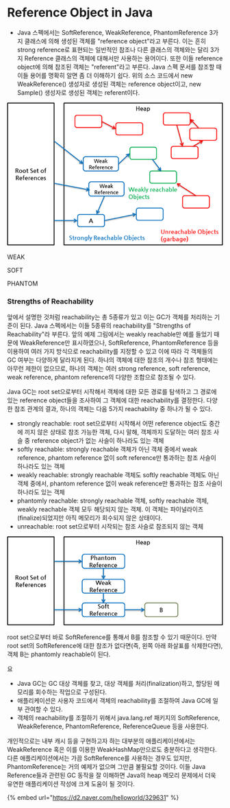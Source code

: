 # Reference Object in Java

* Java 스펙에서는 SoftReference, WeakReference, PhantomReference 3가지 클래스에 의해 생성된 객체를 "reference object"라고 부른다. 이는 흔히 strong reference로 표현되는 일반적인 참조나 다른 클래스의 객체와는 달리 3가지 Reference 클래스의 객체에 대해서만 사용하는 용어이다. 또한 이들 reference object에 의해 참조된 객체는 "referent"라고 부른다. Java 스펙 문서를 참조할 때 이들 용어를 명확히 알면 좀 더 이해하기 쉽다. 위의 소스 코드에서 new WeakReference\(\) 생성자로 생성된 객체는 reference object이고, new Sample\(\) 생성자로 생성된 객체는 referent이다.

![](../../../.gitbook/assets/weakreference.png)

WEAK

SOFT

PHANTOM



### Strengths of Reachability <a id="strengthsofreachability"></a>

앞에서 설명한 것처럼 reachability는 총 5종류가 있고 이는 GC가 객체를 처리하는 기준이 된다. Java 스펙에서는 이들 5종류의 reachability를 "Strengths of Reachability"라 부른다. 앞의 예제 그림에서는 weakly reachable만 예를 들었기 때문에 WeakReference만 표시하였으나, SoftReference, PhantomReference 등을 이용하여 여러 가지 방식으로 reachability를 지정할 수 있고 이에 따라 각 객체들의 GC 여부는 다양하게 달라지게 된다. 하나의 객체에 대한 참조의 개수나 참조 형태에는 아무런 제한이 없으므로, 하나의 객체는 여러 strong reference, soft reference, weak reference, phantom reference의 다양한 조합으로 참조될 수 있다.

Java GC는 root set으로부터 시작해서 객체에 대한 모든 경로를 탐색하고 그 경로에 있는 reference object들을 조사하여 그 객체에 대한 reachability를 결정한다. 다양한 참조 관계의 결과, 하나의 객체는 다음 5가지 reachability 중 하나가 될 수 있다.

* strongly reachable: root set으로부터 시작해서 어떤 reference object도 중간에 끼지 않은 상태로 참조 가능한 객체, 다시 말해, 객체까지 도달하는 여러 참조 사슬 중 reference object가 없는 사슬이 하나라도 있는 객체
* softly reachable: strongly reachable 객체가 아닌 객체 중에서 weak reference, phantom reference 없이 soft reference만 통과하는 참조 사슬이 하나라도 있는 객체
* weakly reachable: strongly reachable 객체도 softly reachable 객체도 아닌 객체 중에서, phantom reference 없이 weak reference만 통과하는 참조 사슬이 하나라도 있는 객체
* phantomly reachable: strongly reachable 객체, softly reachable 객체, weakly reachable 객체 모두 해당되지 않는 객체. 이 객체는 파이널라이즈\(finalize\)되었지만 아직 메모리가 회수되지 않은 상태이다.
* unreachable: root set으로부터 시작되는 참조 사슬로 참조되지 않는 객체

![](../../../.gitbook/assets/softly-reachable.png)

root set으로부터 바로 SoftReference를 통해서 B를 참조할 수 있기 때문이다. 만약 root set의 SoftReference에 대한 참조가 없다면\(즉, 왼쪽 아래 화살표를 삭제한다면\), 객체 B는 phantomly reachable이 된다.

요

* Java GC는 GC 대상 객체를 찾고, 대상 객체를 처리\(finalization\)하고, 할당된 메모리를 회수하는 작업으로 구성된다.
* 애플리케이션은 사용자 코드에서 객체의 reachability를 조절하여 Java GC에 일부 관여할 수 있다.
* 객체의 reachability를 조절하기 위해서 java.lang.ref 패키지의 SoftReference, WeakReference, PhantomReference, ReferenceQueue 등을 사용한다.

개인적으로는 내부 캐시 등을 구현하고자 하는 대부분의 애플리케이션에서는 WeakReference 혹은 이를 이용한 WeakHashMap만으로도 충분하다고 생각한다. 다른 애플리케이션에서는 가끔 SoftReference를 사용하는 경우도 있지만, PhantomReference는 거의 예제가 없으며 그만큼 불필요할 것이다. 이들 Java Reference들과 관련된 GC 동작을 잘 이해하면 Java의 heap 메모리 문제에서 더욱 유연한 애플리케이션 작성에 크게 도움이 될 것이다.

{% embed url="https://d2.naver.com/helloworld/329631" %}

